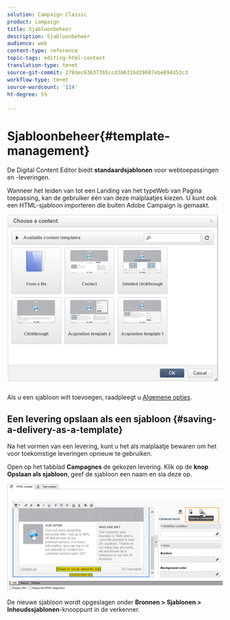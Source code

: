 ```yaml
---
solution: Campaign Classic
product: campaign
title: Sjabloonbeheer
description: Sjabloonbeheer
audience: web
content-type: reference
topic-tags: editing-html-content
translation-type: tm+mt
source-git-commit: 278dec636373b5ccd3b631bd29607ebe894d53c3
workflow-type: tm+mt
source-wordcount: '114'
ht-degree: 5%

---
```



# Sjabloonbeheer{#template-management}

De Digital Content Editor biedt **standaardsjablonen** voor webtoepassingen en -leveringen.

Wanneer het leiden van tot een Landing van het typeWeb van Pagina toepassing, kan de gebruiker één van deze malplaatjes kiezen. U kunt ook een HTML-sjabloon importeren die buiten Adobe Campaign is gemaakt.

![](assets/dce_popup_templatechoice.png)

Als u een sjabloon wilt toevoegen, raadpleegt u [Algemene opties](../../web/using/content-editor-interface.md#global-options).

## Een levering opslaan als een sjabloon {#saving-a-delivery-as-a-template}

Na het vormen van een levering, kunt u het als malplaatje bewaren om het voor toekomstige leveringen opnieuw te gebruiken.

Open op het tabblad **Campagnes** de gekozen levering. Klik op de **knop Opslaan als sjabloon**, geef de sjabloon een naam en sla deze op.

![](assets/dce_save_model.png)

De nieuwe sjabloon wordt opgeslagen onder **Bronnen > Sjablonen > Inhoudssjablonen**-knooppunt in de verkenner.
